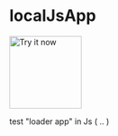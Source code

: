 
# localJsApp 
<!-- <a style="width: 216px; heigh: 58px;" target="_blank" href="http://somelink"><img style="margin-left: 200px;" alt="Try it now" src="https://raw.github.com/GoogleChrome/chrome-app-samples/master/tryitnowbutton_small.png" title="Click here to install this sample from the Chrome Web Store"></img></a> -->

<a style="width: 128px; heigh: 128px;" target="_blank" href="http://somelink"><img style="width: 128px; height: 128px;" alt="Try it now" src="http://simpleicon.com/wp-content/uploads/cloud-download-2.png" title="Click here to install this sample from the Chrome Web Store"></img></a>

test "loader app" in Js ( .. )
